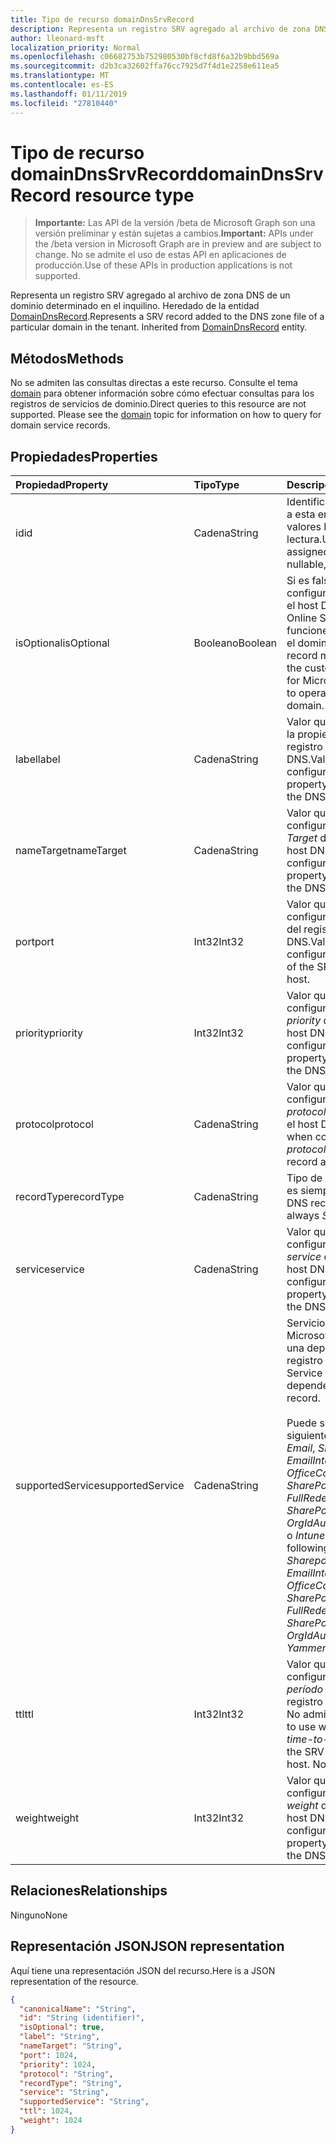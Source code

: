 ```yaml
---
title: Tipo de recurso domainDnsSrvRecord
description: Representa un registro SRV agregado al archivo de zona DNS de un dominio determinado en el inquilino. Heredado de la entidad DomainDnsRecord.
author: lleonard-msft
localization_priority: Normal
ms.openlocfilehash: c06682753b752980530bf8cfd8f6a32b9bbd569a
ms.sourcegitcommit: d2b3ca32602ffa76cc7925d7f4d1e2258e611ea5
ms.translationtype: MT
ms.contentlocale: es-ES
ms.lasthandoff: 01/11/2019
ms.locfileid: "27810440"
---
```

# <a name="domaindnssrvrecord-resource-type"></a><span data-ttu-id="50e56-104">Tipo de recurso domainDnsSrvRecord</span><span class="sxs-lookup"><span data-stu-id="50e56-104">domainDnsSrvRecord resource type</span></span>

> <span data-ttu-id="50e56-105">**Importante:** Las API de la versión /beta de Microsoft Graph son una versión preliminar y están sujetas a cambios.</span><span class="sxs-lookup"><span data-stu-id="50e56-105">**Important:** APIs under the /beta version in Microsoft Graph are in preview and are subject to change.</span></span> <span data-ttu-id="50e56-106">No se admite el uso de estas API en aplicaciones de producción.</span><span class="sxs-lookup"><span data-stu-id="50e56-106">Use of these APIs in production applications is not supported.</span></span>

<span data-ttu-id="50e56-p103">Representa un registro SRV agregado al archivo de zona DNS de un dominio determinado en el inquilino. Heredado de la entidad [DomainDnsRecord](domaindnsrecord.md).</span><span class="sxs-lookup"><span data-stu-id="50e56-p103">Represents a SRV record added to the DNS zone file of a particular domain in the tenant. Inherited from [DomainDnsRecord](domaindnsrecord.md) entity.</span></span>

## <a name="methods"></a><span data-ttu-id="50e56-109">Métodos</span><span class="sxs-lookup"><span data-stu-id="50e56-109">Methods</span></span>
<span data-ttu-id="50e56-p104">No se admiten las consultas directas a este recurso. Consulte el tema [domain](domain.md) para obtener información sobre cómo efectuar consultas para los registros de servicios de dominio.</span><span class="sxs-lookup"><span data-stu-id="50e56-p104">Direct queries to this resource are not supported. Please see the [domain](domain.md) topic for information on how to query for domain service records.</span></span>

## <a name="properties"></a><span data-ttu-id="50e56-112">Propiedades</span><span class="sxs-lookup"><span data-stu-id="50e56-112">Properties</span></span>
| <span data-ttu-id="50e56-113">Propiedad</span><span class="sxs-lookup"><span data-stu-id="50e56-113">Property</span></span>     | <span data-ttu-id="50e56-114">Tipo</span><span class="sxs-lookup"><span data-stu-id="50e56-114">Type</span></span>   |<span data-ttu-id="50e56-115">Descripción</span><span class="sxs-lookup"><span data-stu-id="50e56-115">Description</span></span>|
|:---------------|:--------|:----------|
|<span data-ttu-id="50e56-116">id</span><span class="sxs-lookup"><span data-stu-id="50e56-116">id</span></span>|<span data-ttu-id="50e56-117">Cadena</span><span class="sxs-lookup"><span data-stu-id="50e56-117">String</span></span>| <span data-ttu-id="50e56-p105">Identificador único asignado a esta entidad. No admite valores NULL, solo lectura.</span><span class="sxs-lookup"><span data-stu-id="50e56-p105">Unique identifier assigned to this entity. Not nullable, Read-only.</span></span>|
|<span data-ttu-id="50e56-120">isOptional</span><span class="sxs-lookup"><span data-stu-id="50e56-120">isOptional</span></span>|<span data-ttu-id="50e56-121">Booleano</span><span class="sxs-lookup"><span data-stu-id="50e56-121">Boolean</span></span>| <span data-ttu-id="50e56-122">Si es false, el cliente debe configurar el registro SRV en el host DNS de Microsoft Online Services para que funcione correctamente con el dominio.</span><span class="sxs-lookup"><span data-stu-id="50e56-122">If false, the SRV record must be configured by the customer at the DNS host for Microsoft Online Services to operate correctly with the domain.</span></span> |
|<span data-ttu-id="50e56-123">label</span><span class="sxs-lookup"><span data-stu-id="50e56-123">label</span></span>|<span data-ttu-id="50e56-124">Cadena</span><span class="sxs-lookup"><span data-stu-id="50e56-124">String</span></span>| <span data-ttu-id="50e56-125">Valor que se usa al configurar la propiedad *name* del registro SRV en el host DNS.</span><span class="sxs-lookup"><span data-stu-id="50e56-125">Value used when configuring the *name* property of the SRV record at the DNS host.</span></span> |
|<span data-ttu-id="50e56-126">nameTarget</span><span class="sxs-lookup"><span data-stu-id="50e56-126">nameTarget</span></span>|<span data-ttu-id="50e56-127">Cadena</span><span class="sxs-lookup"><span data-stu-id="50e56-127">String</span></span>| <span data-ttu-id="50e56-128">Valor que se debe usar al configurar la propiedad *Target* del registro SRV en el host DNS.</span><span class="sxs-lookup"><span data-stu-id="50e56-128">Value to use when configuring the *Target* property of the SRV record at the DNS host.</span></span> |
|<span data-ttu-id="50e56-129">port</span><span class="sxs-lookup"><span data-stu-id="50e56-129">port</span></span>|<span data-ttu-id="50e56-130">Int32</span><span class="sxs-lookup"><span data-stu-id="50e56-130">Int32</span></span>| <span data-ttu-id="50e56-131">Valor que se debe usar al configurar la propiedad *port* del registro SRV en el host DNS.</span><span class="sxs-lookup"><span data-stu-id="50e56-131">Value to use when configuring the *port* property of the SRV record at the DNS host.</span></span> |
|<span data-ttu-id="50e56-132">priority</span><span class="sxs-lookup"><span data-stu-id="50e56-132">priority</span></span>|<span data-ttu-id="50e56-133">Int32</span><span class="sxs-lookup"><span data-stu-id="50e56-133">Int32</span></span>| <span data-ttu-id="50e56-134">Valor que se debe usar al configurar la propiedad *priority* del registro SRV en el host DNS.</span><span class="sxs-lookup"><span data-stu-id="50e56-134">Value to use when configuring the *priority* property of the SRV record at the DNS host.</span></span> |
|<span data-ttu-id="50e56-135">protocol</span><span class="sxs-lookup"><span data-stu-id="50e56-135">protocol</span></span>|<span data-ttu-id="50e56-136">Cadena</span><span class="sxs-lookup"><span data-stu-id="50e56-136">String</span></span>| <span data-ttu-id="50e56-137">Valor que se debe usar al configurar la propiedad *protocol* del registro SRV en el host DNS.</span><span class="sxs-lookup"><span data-stu-id="50e56-137">Value to use when configuring the *protocol* property of the SRV record at the DNS host.</span></span> |
|<span data-ttu-id="50e56-138">recordType</span><span class="sxs-lookup"><span data-stu-id="50e56-138">recordType</span></span>|<span data-ttu-id="50e56-139">Cadena</span><span class="sxs-lookup"><span data-stu-id="50e56-139">String</span></span>|  <span data-ttu-id="50e56-p106">Tipo de registro DNS. El valor es siempre *Srv*. Clave</span><span class="sxs-lookup"><span data-stu-id="50e56-p106">Type of DNS record. The value is always *Srv*. Key</span></span> |
|<span data-ttu-id="50e56-143">service</span><span class="sxs-lookup"><span data-stu-id="50e56-143">service</span></span>|<span data-ttu-id="50e56-144">Cadena</span><span class="sxs-lookup"><span data-stu-id="50e56-144">String</span></span>| <span data-ttu-id="50e56-145">Valor que se debe usar al configurar la propiedad *service* del registro SRV en el host DNS.</span><span class="sxs-lookup"><span data-stu-id="50e56-145">Value to use when configuring the *service* property of the SRV record at the DNS host.</span></span> |
|<span data-ttu-id="50e56-146">supportedService</span><span class="sxs-lookup"><span data-stu-id="50e56-146">supportedService</span></span>|<span data-ttu-id="50e56-147">Cadena</span><span class="sxs-lookup"><span data-stu-id="50e56-147">String</span></span>| <span data-ttu-id="50e56-148">Servicio o función de Microsoft Online que tiene una dependencia en el registro SRV.</span><span class="sxs-lookup"><span data-stu-id="50e56-148">Microsoft Online Service or feature that has a dependency on this SRV record.</span></span></br></br><span data-ttu-id="50e56-149">Puede ser uno de los siguientes valores: **null**, *Email*, *Sharepoint*, *EmailInternalRelayOnly*, *OfficeCommunicationsOnline*, *SharePointDefaultDomain*, *FullRedelegation*, *SharePointPublic*, *OrgIdAuthentication*, *Yammer* o *Intune*</span><span class="sxs-lookup"><span data-stu-id="50e56-149">Can be one of the following values: **null**, *Email*, *Sharepoint*, *EmailInternalRelayOnly*, *OfficeCommunicationsOnline*, *SharePointDefaultDomain*, *FullRedelegation*, *SharePointPublic*, *OrgIdAuthentication*, *Yammer*, *Intune*</span></span> |
|<span data-ttu-id="50e56-150">ttl</span><span class="sxs-lookup"><span data-stu-id="50e56-150">ttl</span></span>|<span data-ttu-id="50e56-151">Int32</span><span class="sxs-lookup"><span data-stu-id="50e56-151">Int32</span></span>| <span data-ttu-id="50e56-p107">Valor que se debe usar al configurar la propiedad de *período de vida (ttl)* del registro SRV en el host DNS. No admite valores NULL</span><span class="sxs-lookup"><span data-stu-id="50e56-p107">Value to use when configuring the *time-to-live (ttl)* property of the SRV record at the DNS host. Not nullable</span></span> |
|<span data-ttu-id="50e56-154">weight</span><span class="sxs-lookup"><span data-stu-id="50e56-154">weight</span></span>|<span data-ttu-id="50e56-155">Int32</span><span class="sxs-lookup"><span data-stu-id="50e56-155">Int32</span></span>| <span data-ttu-id="50e56-156">Valor que se debe usar al configurar la propiedad *weight* del registro SRV en el host DNS.</span><span class="sxs-lookup"><span data-stu-id="50e56-156">Value to use when configuring the *weight* property of the SRV record at the DNS host.</span></span> |

## <a name="relationships"></a><span data-ttu-id="50e56-157">Relaciones</span><span class="sxs-lookup"><span data-stu-id="50e56-157">Relationships</span></span>
<span data-ttu-id="50e56-158">Ninguno</span><span class="sxs-lookup"><span data-stu-id="50e56-158">None</span></span>


## <a name="json-representation"></a><span data-ttu-id="50e56-159">Representación JSON</span><span class="sxs-lookup"><span data-stu-id="50e56-159">JSON representation</span></span>
<span data-ttu-id="50e56-160">Aquí tiene una representación JSON del recurso.</span><span class="sxs-lookup"><span data-stu-id="50e56-160">Here is a JSON representation of the resource.</span></span>

<!-- {
  "blockType": "resource",
  "optionalProperties": [

  ],
  "@odata.type": "microsoft.graph.domainDnsSrvRecord"
}-->

```json
{
  "canonicalName": "String",
  "id": "String (identifier)",
  "isOptional": true,
  "label": "String",
  "nameTarget": "String",
  "port": 1024,
  "priority": 1024,
  "protocol": "String",
  "recordType": "String",
  "service": "String",
  "supportedService": "String",
  "ttl": 1024,
  "weight": 1024
}

```

<!-- uuid: 8fcb5dbc-d5aa-4681-8e31-b001d5168d79
2015-10-25 14:57:30 UTC -->
<!-- {
  "type": "#page.annotation",
  "description": "domainDnsSrvRecord resource",
  "keywords": "",
  "section": "documentation",
  "tocPath": ""
}-->
